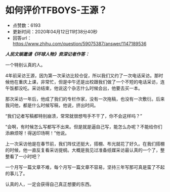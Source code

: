 # 如何评价TFBOYS-王源？
- 点赞数：6193
- 更新时间：2020年04月12日11时38分40秒
- 回答url：https://www.zhihu.com/question/59075387/answer/1147189536
<body>
 <p data-pid="-iAeOxoq"><b><i>人民文娱邀请《环球人物》资深记者作答：</i></b></p>
 <p data-pid="gTuuMpvX">一个特别认真的人。</p>
 <p data-pid="k8Wop-is">4年前采访王源，因为第一次采访比较仓促，所以我们又约了一次电话采访。那时候他在重庆上课，非常忙，但是中午还是出校跟我们做了一个不短的电话采访，连午饭都没吃。采访结束，他说这个杂志什么时候会出，他要去买一本。</p>
 <p data-pid="Yf5Fa10g">那次采访一年后，他成了我们的专栏作家，没有一次拖稿，也没有一次敷衍。后来我问他，都是什么时候写稿，他说，挤出时间。</p>
 <p data-pid="mgeJ4O2i">“我们记者写稿都特别崩溃，常常就很想甩手不干了，你不会这样吗？”</p>
 <p data-pid="GSKju62h">“会啊，有时候怎么写都写不出来。但是就是逼自己写，能怎么办呢？不能给你们添麻烦呀！得送印场啊！”他说。</p>
 <p data-pid="683gBxM9">上一次采访他是在春节前，我们阵仗还挺大，搭棚、布光就花了好久。在我们搭棚的时候，他一直反复看采访提纲。大概是我见过准备纸媒采访最认真的一个了，整整看了一小时吧？</p>
 <p data-pid="GnGfjCkh">一个月写一篇文章不难，每个月写一篇文章不容易，坚持三年写那可真是蛮了不起的事儿了。</p>
 <p data-pid="mP5Wm2zw">认真的人，一定会获得自己真正想要的东西。</p>
</body>